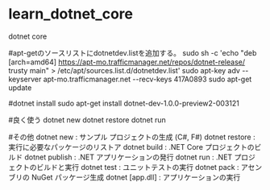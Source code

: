 # learn_dotnet_core
dotnet core

#apt-getのソースリストにdotnetdev.listを追加する。
sudo sh -c 'echo "deb [arch=amd64] https://apt-mo.trafficmanager.net/repos/dotnet-release/ trusty main" > /etc/apt/sources.list.d/dotnetdev.list'
sudo apt-key adv --keyserver apt-mo.trafficmanager.net --recv-keys 417A0893
sudo apt-get update

#dotnet install
sudo apt-get install dotnet-dev-1.0.0-preview2-003121

#良く使う
dotnet new
dotnet restore
dotnet run

#その他
dotnet new : サンプル プロジェクトの生成 (C#, F#)
dotnet restore : 実行に必要なパッケージのリストア
dotnet build : .NET Core プロジェクトのビルド
dotnet publish : .NET アプリケーションの発行
dotnet run : .NET プロジェクトのビルドと実行
dotnet test : ユニットテストの実行
dotnet pack : アセンブリの NuGet パッケージ生成
dotnet [app.dll] : アプリケーションの実行
